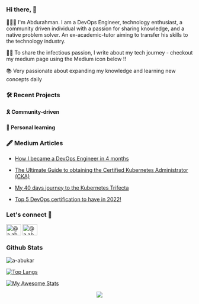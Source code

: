 ### Hi there, 👋

👨🏽‍💻 I'm Abdurahman. I am a DevOps Engineer, technology enthusiast, a community driven individual with a passion for sharing knowledge, and a native problem solver. An ex-academic-tutor aiming to transfer his skills to the technology industry. 

✍🏽 To share the infectious passion, I write about my tech journey - checkout my medium page using the Medium icon below !!

📚 Very passionate about expanding my knowledge and learning new concepts daily

### 🛠 Recent Projects



#### 🎗 Community-driven

#### 📖 Personal learning

### 🖋 Medium Articles

- [How I became a DevOps Engineer in 4 months](https://medium.com/@a.abukar/how-i-became-a-devops-engineer-in-4-months-68ab10ef3084)

- [The Ultimate Guide to obtaining the Certified Kubernetes Administrator (CKA)](https://medium.com/@a.abukar/the-ultimate-guide-to-becoming-kubernetes-certified-96958944e048) 

- [My 40 days journey to the Kubernetes Trifecta](https://medium.com/@a.abukar/my-40-days-journey-to-the-kubernetes-trifecta-a1e2bfc2914d)

- [Top 5 DevOps certification to have in 2022!](https://medium.com/@a.abukar/top-5-devops-certifications-to-have-in-2022-41a277894e9c)


### Let's connect 🤗

<p align="left">
<a href="https://medium.com/@a.abukar" target="blank"><img align="center" src="https://raw.githubusercontent.com/rahuldkjain/github-profile-readme-generator/master/src/images/icons/Social/medium.svg" alt="@a.abukar" height="30" width="40" /></a>
<a href="https://www.linkedin.com/in/a-abukar/" target="blank"><img align="center" src="https://raw.githubusercontent.com/rahuldkjain/github-profile-readme-generator/master/src/images/icons/Social/linked-in-alt.svg" alt="@a.abukar" height="30" width="40" /></a>
</p>

### Github Stats

<p><img align="center" src="https://github-readme-stats.vercel.app/api?username=a-abukar&count_private=true&show_icons=true" alt="a-abukar" /></p>

[![Top Langs](https://github-readme-stats.vercel.app/api/top-langs/?username=a-abukar)](https://github.com/anuraghazra/github-readme-stats)

[![My Awesome Stats](https://awesome-github-stats.azurewebsites.net/user-stats/a-abukar)](https://git.io/awesome-stats-card)

<p align="center">
  <img src="https://komarev.com/ghpvc/?username=a-abukar&color=green&style=liquid" />
</p>

<!--
**a-abukar/a-abukar** is a ✨ _special_ ✨ repository because its `README.md` (this file) appears on your GitHub profile.

Here are some ideas to get you started:

- 🔭 I’m currently working on ...
- 🌱 I’m currently learning ...
- 👯 I’m looking to collaborate on ...
- 🤔 I’m looking for help with ...
- 💬 Ask me about ...
- 📫 How to reach me: ...
- 😄 Pronouns: ...
- ⚡ Fun fact: ...
-->
